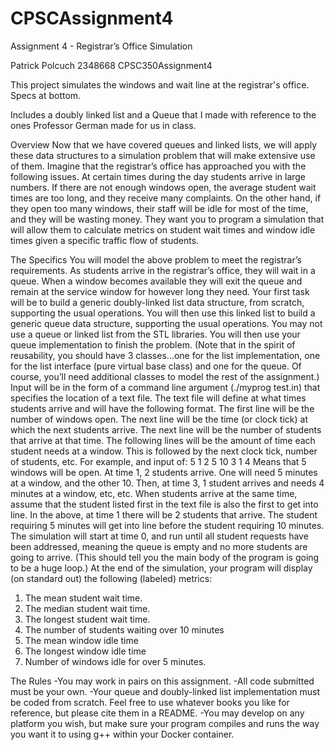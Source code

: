 # CPSCAssignment4
Assignment 4 - Registrar’s Office Simulation

Patrick Polcuch
2348668
CPSC350Assignment4

This project simulates the windows and wait line at the registrar's office. Specs at bottom.

Includes a doubly linked list and a Queue that I made with reference to the ones Professor German made for us in class.


Overview
Now that we have covered queues and linked lists, we will apply these data structures to
a simulation problem that will make extensive use of them.
Imagine that the registrar’s office has approached you with the following issues. At
certain times during the day students arrive in large numbers. If there are not enough
windows open, the average student wait times are too long, and they receive many
complaints. On the other hand, if they open too many windows, their staff will be idle for
most of the time, and they will be wasting money. They want you to program a
simulation that will allow them to calculate metrics on student wait times and window
idle times given a specific traffic flow of students.

The Specifics
You will model the above problem to meet the registrar’s requirements. As students
arrive in the registrar’s office, they will wait in a queue. When a window becomes
available they will exit the queue and remain at the service window for however long
they need. Your first task will be to build a generic doubly-linked list data structure,
from scratch, supporting the usual operations. You will then use this linked list to build a
generic queue data structure, supporting the usual operations. You may not use a queue
or linked list from the STL libraries. You will then use your queue implementation to
finish the problem. (Note that in the spirit of reusability, you should have 3 classes…one
for the list implementation, one for the list interface (pure virtual base class) and one for
the queue. Of course, you’ll need additional classes to model the rest of the assignment.)
Input will be in the form of a command line argument (./myprog test.in) that specifies the
location of a text file. The text file will define at what times students arrive and will have
the following format. The first line will be the number of windows open. The next line
will be the time (or clock tick) at which the next students arrive. The next line will be the
number of students that arrive at that time. The following lines will be the amount of
time each student needs at a window. This is followed by the next clock tick, number of
students, etc. For example, and input of:
5
1
2
5
10
3
1
4
Means that 5 windows will be open. At time 1, 2 students arrive. One will need 5
minutes at a window, and the other 10. Then, at time 3, 1 student arrives and needs 4
minutes at a window, etc, etc.
When students arrive at the same time, assume that the student listed first in the text file
is also the first to get into line. In the above, at time 1 there will be 2 students that arrive.
The student requiring 5 minutes will get into line before the student requiring 10 minutes.
The simulation will start at time 0, and run until all student requests have been addressed,
meaning the queue is empty and no more students are going to arrive. (This should tell
you the main body of the program is going to be a huge loop.)
At the end of the simulation, your program will display (on standard out) the following
(labeled) metrics:
1. The mean student wait time.
2. The median student wait time.
3. The longest student wait time.
4. The number of students waiting over 10 minutes
5. The mean window idle time
6. The longest window idle time
7. Number of windows idle for over 5 minutes.

The Rules
-You may work in pairs on this assignment.
-All code submitted must be your own.
-Your queue and doubly-linked list implementation must be coded from scratch. Feel
free to use whatever books you like for reference, but please cite them in a README.
-You may develop on any platform you wish, but make sure your program compiles and
runs the way you want it to using g++ within your Docker container.
